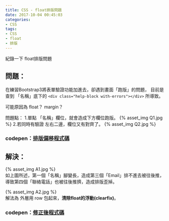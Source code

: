 ```yaml
---
title: CSS - float排版問題
date: 2017-10-04 00:45:03
categories: 
- CSS
tags:
- CSS
- float
- 排版
---
```


紀錄一下 float排版問題

<!-- more -->

## 問題：

在練習Bootstrap3將表單驗證功能加進去，卻遇到畫面「跑版」的問題，
目前是查到 「名稱」底下的
`<div class="help-block with-errors"></div>`
所導致。

可能原因為 float？ margin？

問題點：
1.單點 「名稱」欄位，就會造成下方欄位跑版。
{% asset_img Q1.jpg %}
2.若同時有驗證 左右二邊，欄位又有對齊了。
{% asset_img Q2.jpg %}


### codepen：[排版偏移程式碼](https://codepen.io/Kanboo/pen/EwwNJW)


## 解決：

{% asset_img A1.jpg %}
<br>
如上圖所述，第一個「名稱」腳變長，造成第三個「Email」排不進去被往後推，
導致第四個「聯絡電話」也被往後推擠，造成排版歪掉。

{% asset_img A2.jpg %}
<br>
解法為 外層用 row 包起來，**清除float的浮動(clearfix)**。

### codepen：[修正後程式碼](https://codepen.io/Kanboo/pen/PJJWRY)